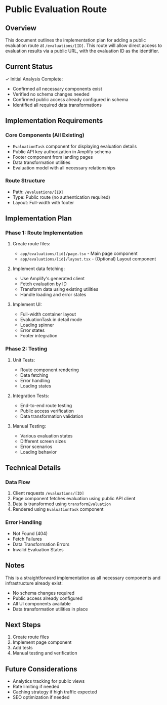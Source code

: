 # Public Evaluation Route

## Overview
This document outlines the implementation plan for adding a public evaluation route at `/evaluations/[ID]`. This route will allow direct access to evaluation results via a public URL, with the evaluation ID as the identifier.

## Current Status
✓ Initial Analysis Complete:
- Confirmed all necessary components exist
- Verified no schema changes needed
- Confirmed public access already configured in schema
- Identified all required data transformations

## Implementation Requirements

### Core Components (All Existing)
- `EvaluationTask` component for displaying evaluation details
- Public API key authorization in Amplify schema
- Footer component from landing pages
- Data transformation utilities
- Evaluation model with all necessary relationships

### Route Structure
- Path: `/evaluations/[ID]`
- Type: Public route (no authentication required)
- Layout: Full-width with footer

## Implementation Plan

### Phase 1: Route Implementation
1. Create route files:
   - `app/evaluations/[id]/page.tsx` - Main page component
   - `app/evaluations/[id]/layout.tsx` - (Optional) Layout component

2. Implement data fetching:
   - Use Amplify's generated client
   - Fetch evaluation by ID
   - Transform data using existing utilities
   - Handle loading and error states

3. Implement UI:
   - Full-width container layout
   - EvaluationTask in detail mode
   - Loading spinner
   - Error states
   - Footer integration

### Phase 2: Testing
1. Unit Tests:
   - Route component rendering
   - Data fetching
   - Error handling
   - Loading states

2. Integration Tests:
   - End-to-end route testing
   - Public access verification
   - Data transformation validation

3. Manual Testing:
   - Various evaluation states
   - Different screen sizes
   - Error scenarios
   - Loading behavior

## Technical Details

### Data Flow
1. Client requests `/evaluations/[ID]`
2. Page component fetches evaluation using public API client
3. Data is transformed using `transformEvaluation`
4. Rendered using `EvaluationTask` component

### Error Handling
- Not Found (404)
- Fetch Failures
- Data Transformation Errors
- Invalid Evaluation States

## Notes
This is a straightforward implementation as all necessary components and infrastructure already exist:
- No schema changes required
- Public access already configured
- All UI components available
- Data transformation utilities in place

## Next Steps
1. Create route files
2. Implement page component
3. Add tests
4. Manual testing and verification

## Future Considerations
- Analytics tracking for public views
- Rate limiting if needed
- Caching strategy if high traffic expected
- SEO optimization if needed 